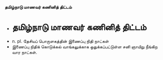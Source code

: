 **தமிழ்நாடு மாணவர் கணினித் திட்டம்**
- # தமிழ்நாடு மாணவர் கணினித் திட்டம்
- n. pl. தேசியப் பொருளகத்தின் இணைப்பு நிதி நாட்கள்
- இணைப்பு நிதிக் கொடுக்கல் வாங்கலுக்காக ஒதுக்கப்பட்டுள்ள சனி ஞாயிறு நீங்கிற வார நாட்கள்.


